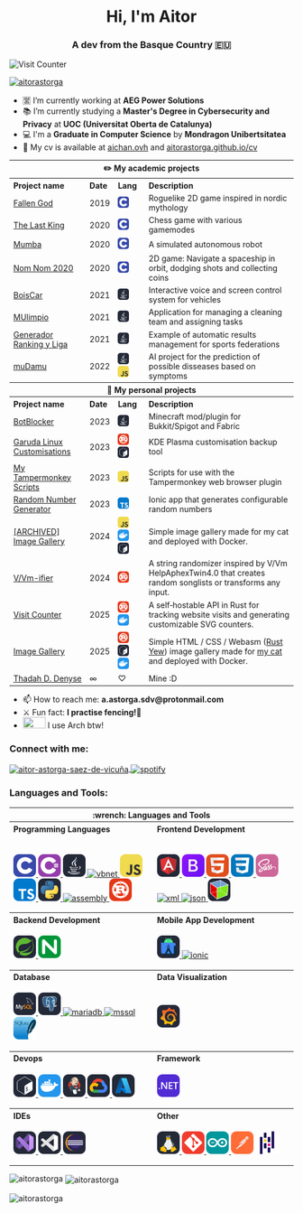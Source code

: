 <h1 align="center">Hi, I'm Aitor</h1>
<h3 align="center">A dev from the Basque Country 🇪🇺</h3>

<p align="left">  <img 
    src="https://visitcounter.aichan.ovh/counter/AitorAstorga/svg?label=Profile%20Views" height=20
    alt="Visit Counter" /> </p>
</p>

<p align="left"> <a href="https://github.com/ryo-ma/github-profile-trophy">
    <img src="https://github-profile-trophy.vercel.app/?username=aitorastorga&margin-w=15&column=6&title=-Issues,-Reviews,-PullRequest"
      alt="aitorastorga" />
  </a> </p>

<ul>
  <li>🈺 I’m currently working at <b>AEG Power Solutions</b>
  </li>
  <li>📚 I’m currently studying a <b>Master's Degree in Cybersecurity and Privacy</b> at <b>UOC (Universitat Oberta de
      Catalunya)</b>
  </li>
  <li>💻 I'm a <b>Graduate in Computer Science</b> by <b>Mondragon Unibertsitatea</b>
  </li>
  <li>📄 My cv is available at <a href="https://aichan.ovh">aichan.ovh</a> and <a href="https://aitorastorga.github.io/cv">aitorastorga.github.io/cv</a>
  </li>
</ul>

<table>
  <tr>
    <th colspan="4">✏️ My academic projects</th>
  </tr>
  <tr>
    <th align=left>Project name</th>
    <th align=left>Date</th>
    <th align=left>Lang</th>
    <th align=left>Description</th>
  </tr>
  <tr>
    <td>
      <a href="https://github.com/UN41/FALLEN_GOD">Fallen God</a>
    </td>
    <td>2019</td>
    <td><a href="https://www.cprogramming.com/" target="_blank" rel="noreferrer"> <img
            src="https://github.com/tandpfun/skill-icons/raw/main/icons/C.svg" alt="c" width="20"
            height="20" /> </a></td>
    <td>Roguelike 2D game inspired in nordic mythology</td>
  </tr>
  <tr>
    <td>
      <a href="https://github.com/AitorAstorga/The-Last-King">The Last King</a>
    </td>
    <td>2020</td>
    <td><a href="https://www.cprogramming.com/" target="_blank" rel="noreferrer"> <img
            src="https://github.com/tandpfun/skill-icons/raw/main/icons/C.svg" alt="c" width="20"
            height="20" /> </a></td>
    <td>Chess game with various gamemodes</td>
  </tr>
  <tr>
    <td>
      <a href="https://github.com/AitorAstorga/Mumba">Mumba</a>
    </td>
    <td>2020</td>
    <td><a href="https://www.cprogramming.com/" target="_blank" rel="noreferrer"> <img
            src="https://github.com/tandpfun/skill-icons/raw/main/icons/C.svg" alt="c" width="20"
            height="20" /> </a></td>
    <td>A simulated autonomous robot</td>
  </tr>
  <tr>
    <td>
      <a href="https://github.com/AitorAstorga/Nom-Nom-2020">Nom Nom 2020</a>
    </td>
    <td>2020</td>
    <td><a href="https://www.cprogramming.com/" target="_blank" rel="noreferrer"> <img
            src="https://github.com/tandpfun/skill-icons/raw/main/icons/C.svg" alt="c" width="20"
            height="20" /> </a></td>
    <td>2D game: Navigate a spaceship in orbit, dodging shots and collecting coins</td>
  </tr>
  <tr>
    <td>
      <a href="https://github.com/BoisCar">BoisCar</a>
    </td>
    <td>2021</td>
    <td><a href="https://www.java.com" target="_blank" rel="noreferrer"> <img
            src="https://github.com/tandpfun/skill-icons/raw/main/icons/Java-Dark.svg" alt="java"
            width="20" height="20" /> </a></td>
    <td>Interactive voice and screen control system for vehicles</td>
  </tr>
  <tr>
    <td>
      <a href="https://github.com/AitorAstorga/MUlimpio">MUlimpio</a>
    </td>
    <td>2021</td>
    <td><a href="https://www.java.com" target="_blank" rel="noreferrer"> <img
            src="https://github.com/tandpfun/skill-icons/raw/main/icons/Java-Dark.svg" alt="java"
            width="20" height="20" /> </a></td>
    <td>Application for managing a cleaning team and assigning tasks</td>
  </tr>
  <tr>
    <td>
      <a href="https://github.com/AitorAstorga/Generador-Ranking-y-Liga">Generador Ranking y Liga</a>
    </td>
    <td>2021</td>
    <td><a href="https://www.java.com" target="_blank" rel="noreferrer"> <img
            src="https://github.com/tandpfun/skill-icons/raw/main/icons/Java-Dark.svg" alt="java"
            width="20" height="20" /> </a></td>
    <td>Example of automatic results management for sports federations</td>
  </tr>
  <tr>
    <td>
      <a href="https://github.com/mudamucop">muDamu</a>
    </td>
    <td>2022</td>
    <td><a href="https://www.java.com" target="_blank" rel="noreferrer"> <img
            src="https://github.com/tandpfun/skill-icons/raw/main/icons/Java-Dark.svg" alt="java"
            width="20" height="20" /> </a><a href="https://developer.mozilla.org/en-US/docs/Web/JavaScript" target="_blank" rel="noreferrer"> <img
            src="https://github.com/tandpfun/skill-icons/raw/main/icons/JavaScript.svg"
            alt="javascript" width="20" height="20" /> </a></td>
    <td>AI project for the prediction of possible disseases based on symptoms</td>
  </tr>
  <tr>
    <th colspan="4">🎨 My personal projects</th>
  </tr>
  <tr>
    <th align=left>Project name</th>
    <th align=left>Date</th>
    <th align=left>Lang</th>
    <th align=left>Description</th>
  </tr>
  <tr>
    <td>
      <a href="https://github.com/BotBlocker-Minecraft">BotBlocker</a>
    </td>
    <td>2023</td>
    <td><a href="https://www.java.com" target="_blank" rel="noreferrer"> <img
            src="https://github.com/tandpfun/skill-icons/raw/main/icons/Java-Dark.svg" alt="java"
            width="20" height="20" /> </a></td>
    <td>Minecraft mod/plugin for Bukkit/Spigot and Fabric</td>
  </tr>
  <tr>
    <td>
      <a href="https://github.com/AitorAstorga/garuda-linux-customisations">Garuda Linux Customisations</a>
    </td>
    <td>2023</td>
    <td><a href="https://www.rust-lang.org" target="_blank" rel="noreferrer"> <img
            src="https://github.com/tandpfun/skill-icons/raw/main/icons/Rust.svg" alt="rust"
            width="20" height="20" /> </a> <a href="https://www.gnu.org/software/bash/" target="_blank" rel="noreferrer"> <img
            src="https://github.com/tandpfun/skill-icons/raw/main/icons/Bash-Dark.svg" alt="bash" width="20" height="20" /> </a></td>
    <td>KDE Plasma customisation backup tool</td>
  </tr>
  <tr>
    <td>
      <a href="https://github.com/AitorAstorga/my-tampermonkey-scripts">My Tampermonkey Scripts</a>
    </td>
    <td>2023</td>
    <td><a href="https://developer.mozilla.org/en-US/docs/Web/JavaScript" target="_blank" rel="noreferrer"> <img
            src="https://github.com/tandpfun/skill-icons/raw/main/icons/JavaScript.svg"
            alt="javascript" width="20" height="20" /> </a></td>
    <td>Scripts for use with the Tampermonkey web browser plugin</td>
  </tr>
  <tr>
    <td>
      <a href="https://github.com/AitorAstorga/RandomNumberGenerator">Random Number Generator</a>
    </td>
    <td>2023</td>
    <td><a href="https://www.typescriptlang.org/" target="_blank" rel="noreferrer"> <img
            src="https://github.com/tandpfun/skill-icons/raw/main/icons/TypeScript.svg"
            alt="typescript" width="20" height="20" /> </a></td>
    <td>Ionic app that generates configurable random numbers</td>
  </tr>
  <tr>
    <td>
      <a href="https://github.com/AitorAstorga/Image-Gallery">[ARCHIVED] Image Gallery</a>
    </td>
    <td>2024</td>
    <td><a href="https://developer.mozilla.org/en-US/docs/Web/JavaScript" target="_blank" rel="noreferrer"> <img
            src="https://github.com/tandpfun/skill-icons/raw/main/icons/JavaScript.svg"
            alt="javascript" width="20" height="20" /> </a></a><a href="https://www.docker.com/" target="_blank" rel="noreferrer"> <img
            src="https://github.com/tandpfun/skill-icons/raw/main/icons/Docker.svg"
            alt="docker" width="20" height="20" /> </a><a href="https://www.gnu.org/software/bash/" target="_blank" rel="noreferrer"> <img
            src="https://github.com/tandpfun/skill-icons/raw/main/icons/Bash-Dark.svg" alt="bash" width="20" height="20" /> </a></td>
    <td> Simple image gallery made for my cat and deployed with Docker. </td>
  </tr>
  <tr>
    <td><a href="https://github.com/thadah/v_vmifier">V/Vm-ifier</a></td>
    <td>2024</td>
    <td><a href="https://www.rust-lang.org/" target="_blank" rel="noreferrer"> <img
          src="https://github.com/tandpfun/skill-icons/raw/main/icons/Rust.svg" alt="rust" width="20"
          height="20" /> </a></td>
    <td>A string randomizer inspired by V/Vm HelpAphexTwin4.0 that creates random songlists or transforms any input. </td>
  </tr>
  <tr>
    <td><a href="https://github.com/AitorAstorga/visit_counter">Visit Counter</a></td>
    <td>2025</td>
    <td><a href="https://www.rust-lang.org/" target="_blank" rel="noreferrer"> <img
          src="https://github.com/tandpfun/skill-icons/raw/main/icons/Rust.svg" alt="rust" width="20"
          height="20" /> </a><a href="https://www.docker.com/" target="_blank" rel="noreferrer"> <img
            src="https://github.com/tandpfun/skill-icons/raw/main/icons/Docker.svg"
            alt="docker" width="20" height="20" /> </a></td>
    <td>A self‑hostable API in Rust for tracking website visits and generating customizable SVG counters.</td>
  </tr>
  <tr>
    <td>
      <a href="https://github.com/AitorAstorga/image_gallery">Image Gallery</a>
    </td>
    <td>2025</td>
    <td><a href="https://www.rust-lang.org/" target="_blank" rel="noreferrer"> <img
          src="https://github.com/tandpfun/skill-icons/raw/main/icons/Rust.svg" alt="rust" width="20"
          height="20" /> </a><a href="https://www.gnu.org/software/bash/" target="_blank" rel="noreferrer"> <img
            src="https://github.com/tandpfun/skill-icons/raw/main/icons/Bash-Dark.svg" alt="bash" width="20" height="20" /> </a><a href="https://www.docker.com/" target="_blank" rel="noreferrer"> <img
            src="https://github.com/tandpfun/skill-icons/raw/main/icons/Docker.svg"
            alt="docker" width="20" height="20" /> </a></td>
    <td> Simple HTML / CSS / Webasm (<a href="https://yew.rs/">Rust Yew</a>) image gallery made for <a href="https://michi.blue/">my cat</a> and deployed with Docker. </td>
  </tr>
  <tr>
    <td>
      <a href="https://github.com/Thadah">Thadah D. Denyse</a>
    </td>
    <td>∞</td>
    <td>♡</td>
    <td>Mine :D</td>
  </tr>
</table>

<ul>
  <li>📫 How to reach me: <b>a.astorga.sdv@protonmail.com</b></li>
  <li>⚔️ Fun fact: <b>I practise fencing!</b>🤺</li>
  <li><img src="https://github.com/tandpfun/skill-icons/raw/main/icons/Arch-Dark.svg" height="20" width="40"> </img>I use Arch btw!</li>
</ul>


<h3 align="left">Connect with me:</h3>
<p align="left">
  <a href="https://linkedin.com/in/aitor-astorga-saez-de-vicuña" target="blank">
    <img align="center"
      src="https://raw.githubusercontent.com/rahuldkjain/github-profile-readme-generator/master/src/images/icons/Social/linked-in-alt.svg"
      alt="aitor-astorga-saez-de-vicuña" height="30" width="40" />
  </a>
  <a href="https://stats.fm/31ckl3nshjdq5tgunc4woz7kajku" target="blank">
    <img align="center"
      src="https://user-images.githubusercontent.com/44289776/227742483-defde084-a73b-49b3-ab00-4e9d3a6fa6b2.png"
      alt="spotify" height="30" width="30" />
  </a>
</p>

<h3 align="left">Languages and Tools:</h3>

<table>
  <tr>
    <th colspan="2">:wrench: Languages and Tools</th>
  </tr>
  <tr>
    <th align=left>Programming Languages<img width="441" height="1">
    </th>
    <th align=left>Frontend Development<img width="441" height="1">
    </th>
  </tr>
  <tr>
    <td align=left>
      <p align="left">
        <a href="https://www.cprogramming.com/" target="_blank" rel="noreferrer"> <img
            src="https://github.com/tandpfun/skill-icons/raw/main/icons/C.svg" alt="c" width="40"
            height="40" /> </a>
        <a href="https://www.w3schools.com/cs/" target="_blank" rel="noreferrer"> <img
            src="https://github.com/tandpfun/skill-icons/raw/main/icons/CS.svg"
            alt="csharp" width="40" height="40" /> </a>
        <a href="https://www.java.com" target="_blank" rel="noreferrer"> <img
            src="https://github.com/tandpfun/skill-icons/raw/main/icons/Java-Dark.svg" alt="java"
            width="40" height="40" /> </a>
        <a href="https://learn.microsoft.com/en-us/dotnet/visual-basic/" target="_blank" rel="noreferrer"> <img
            src="https://aitorastorga.github.io/cv/img/logoVBNET.png" alt="vbnet" width="40" height="40" /> </a>
        <a href="https://developer.mozilla.org/en-US/docs/Web/JavaScript" target="_blank" rel="noreferrer"> <img
            src="https://github.com/tandpfun/skill-icons/raw/main/icons/JavaScript.svg"
            alt="javascript" width="40" height="40" /> </a>
        <a href="https://www.typescriptlang.org/" target="_blank" rel="noreferrer"> <img
            src="https://github.com/tandpfun/skill-icons/raw/main/icons/TypeScript.svg"
            alt="typescript" width="40" height="40" /> </a>
        <a href="https://www.python.org" target="_blank" rel="noreferrer"> <img
            src="https://github.com/tandpfun/skill-icons/raw/main/icons/Python-Dark.svg"
            alt="python" width="40" height="40" /> </a>
        <a href="https://en.wikipedia.org/wiki/Assembly_language" target="_blank" rel="noreferrer"> <img
            src="https://aitorastorga.github.io/cv/img/logoAssembly.png" alt="assembly" width="40" height="40" /> </a>
        <a href="https://www.rust-lang.org" target="_blank" rel="noreferrer"> <img
            src="https://github.com/tandpfun/skill-icons/raw/main/icons/Rust.svg" alt="rust"
            width="40" height="40" /> </a>
      </p>
    </td>
    <td align=left>
      <p align="left">
        <a href="https://angular.io" target="_blank" rel="noreferrer"> <img
            src="https://github.com/tandpfun/skill-icons/raw/main/icons/Angular-Dark.svg" alt="angular" width="40" height="40" />
          <a href="https://getbootstrap.com" target="_blank" rel="noreferrer"> <img
              src="https://github.com/tandpfun/skill-icons/raw/main/icons/Bootstrap.svg"
              alt="bootstrap" width="40" height="40" /> </a>
          <a href="https://www.w3.org/html/" target="_blank" rel="noreferrer"> <img
              src="https://github.com/tandpfun/skill-icons/raw/main/icons/HTML.svg"
              alt="html5" width="40" height="40" /> </a>
          <a href="https://www.w3schools.com/css/" target="_blank" rel="noreferrer"> <img
              src="https://github.com/tandpfun/skill-icons/raw/main/icons/CSS.svg"
              alt="css3" width="40" height="40" /> </a>
          <a href="https://sass-lang.com" target="_blank" rel="noreferrer"> <img
              src="https://github.com/tandpfun/skill-icons/raw/main/icons/Sass.svg" alt="sass"
              width="40" height="40" /> </a>
          <a href="https://es.wikipedia.org/wiki/Extensible_Markup_Language" target="_blank" rel="noreferrer"> <img
              src="https://aitorastorga.github.io/cv/img/logoXML.png" alt="xml" width="40" height="40" /> </a>
          <a href="https://www.json.org" target="_blank" rel="noreferrer"> <img
              src="https://aitorastorga.github.io/cv/img/logoJSON.png" alt="json" width="40" height="40" /> </a>
          <a href="https://www.gtk.org/" target="_blank" rel="noreferrer"> <img
              src="https://github.com/tandpfun/skill-icons/raw/main/icons/GTK-Dark.svg" alt="gtk" width="40" height="40" />
          </a>
      </p>
    </td>
  </tr>
  <tr>
    <th align=left>Backend Development</th>
    <th align=left>Mobile App Development</th>
  </tr>
  </tr>
  <tr>
    <td align=left>
      <p align="left">
        <a href="https://spring.io/" target="_blank" rel="noreferrer"> <img
            src="https://github.com/tandpfun/skill-icons/raw/main/icons/Spring-Dark.svg" alt="spring" width="40" height="40" />
        </a>
        <a href="https://www.nginx.com" target="_blank" rel="noreferrer"> <img
            src="https://github.com/tandpfun/skill-icons/raw/main/icons/Nginx.svg" alt="nginx"
            width="40" height="40" /> </a>
      </p>
    </td>
    <td align=left>
      <p align="left">
        <a href="https://developer.android.com" target="_blank" rel="noreferrer"> <img
            src="https://github.com/tandpfun/skill-icons/raw/main/icons/AndroidStudio-Dark.svg"
            alt="android" width="40" height="40" /> </a>
        <a href="https://ionicframework.com" target="_blank" rel="noreferrer"> <img
            src="https://upload.wikimedia.org/wikipedia/commons/d/d1/Ionic_Logo.svg" alt="ionic" width="40"
            height="40" /> </a>
      </p>
    </td>
  </tr>
  </tr>
  <tr>
    <th align=left>Database</th>
    <th align=left>Data Visualization</th>
  </tr>
  </tr>
  <tr>
    <td align=left>
      <p align="left">
        <a href="https://www.mysql.com/" target="_blank" rel="noreferrer"> <img
            src="https://github.com/tandpfun/skill-icons/raw/main/icons/MySQL-Dark.svg"
            alt="mysql" width="40" height="40" /> </a>
        <a href="https://www.postgresql.org" target="_blank" rel="noreferrer"> <img
            src="https://github.com/tandpfun/skill-icons/raw/main/icons/PostgreSQL-Dark.svg"
            alt="postgresql" width="40" height="40" /> </a>
        <a href="https://mariadb.org/" target="_blank" rel="noreferrer"> <img
            src="https://www.vectorlogo.zone/logos/mariadb/mariadb-icon.svg" alt="mariadb" width="40" height="40" />
        </a>
        <a href="https://www.microsoft.com/en-us/sql-server" target="_blank" rel="noreferrer"> <img
            src="https://www.svgrepo.com/show/303229/microsoft-sql-server-logo.svg" alt="mssql" width="40"
            height="40" /> </a>
        <a href="https://www.sqlite.org/" target="_blank" rel="noreferrer"> <img
            src="https://github.com/tandpfun/skill-icons/raw/main/icons/SQLite.svg" alt="sqlite" width="40" height="40" /> </a>
      </p>
    </td>
    <td align=left>
      <p align="left">
        <a href="https://grafana.com" target="_blank" rel="noreferrer"> <img
            src="https://github.com/tandpfun/skill-icons/raw/main/icons/Grafana-Dark.svg" alt="grafana" width="40" height="40" />
        </a>
      </p>
    </td>
  </tr>
  </tr>
  <tr>
    <th align=left>Devops</th>
    <th align=left>Framework</th>
  </tr>
  <tr>
    <td align=left>
      <p align="left">
        <a href="https://www.gnu.org/software/bash/" target="_blank" rel="noreferrer"> <img
            src="https://github.com/tandpfun/skill-icons/raw/main/icons/Bash-Dark.svg" alt="bash" width="40" height="40" /> </a>
        <a href="https://www.docker.com/" target="_blank" rel="noreferrer"> <img
            src="https://github.com/tandpfun/skill-icons/raw/main/icons/Docker.svg"
            alt="docker" width="40" height="40" /> </a>
        <a href="https://www.jenkins.io" target="_blank" rel="noreferrer"> <img
            src="https://github.com/tandpfun/skill-icons/raw/main/icons/Jenkins-Dark.svg" alt="jenkins" width="40" height="40" />
        </a>
        <a href="https://cloud.google.com" target="_blank" rel="noreferrer"> <img
            src="https://github.com/tandpfun/skill-icons/raw/main/icons/GCP-Dark.svg" alt="gcp" width="40"
            height="40" /> </a>
        <a href="https://azure.microsoft.com/en-in/" target="_blank" rel="noreferrer"> <img
            src="https://github.com/tandpfun/skill-icons/raw/main/icons/Azure-Dark.svg" alt="azure" width="40"
            height="40" /> </a>
      </p>
    </td>
    <td align=left>
      <p align="left">
        <a href="https://dotnet.microsoft.com/" target="_blank" rel="noreferrer"> <img
            src="https://github.com/tandpfun/skill-icons/raw/main/icons/DotNet.svg"
            alt="dotnet" width="40" height="40" /> </a>
      </p>
    </td>
  </tr>
  <tr>
    <th align=left>IDEs</th>
    <th align=left>Other</th>
  </tr>
  <tr>
    <td align=left>
        <a href="https://visualstudio.microsoft.com/" target="_blank" rel="noreferrer"> <img
            src="https://github.com/tandpfun/skill-icons/raw/main/icons/VisualStudio-Dark.svg" alt="visualstudio"
            width="40" height="40" /> </a>
        <a href="https://code.visualstudio.com/" target="_blank" rel="noreferrer"> <img
            src="https://github.com/tandpfun/skill-icons/raw/main/icons/VSCode-Dark.svg" alt="vscode"
            width="40" height="40" /> </a>
        <a href="https://www.eclipse.org" target="_blank" rel="noreferrer"> <img
            src="https://github.com/tandpfun/skill-icons/raw/main/icons/Eclipse-Dark.svg" alt="eclipse"
            width="40" height="40" /> </a>
    </td>
    <td align=left>
      <p align="left">
        <a href="https://www.linux.org/" target="_blank" rel="noreferrer"> <img
            src="https://github.com/tandpfun/skill-icons/raw/main/icons/Linux-Dark.svg" alt="linux"
            width="40" height="40" /> </a>
        </a> <a href="https://git-scm.com/" target="_blank" rel="noreferrer"> <img
            src="https://github.com/tandpfun/skill-icons/raw/main/icons/Git.svg" alt="git" width="40" height="40" /> </a>
        <a href="https://www.arduino.cc/" target="_blank" rel="noreferrer"> <img
            src="https://github.com/tandpfun/skill-icons/raw/main/icons/Arduino.svg" alt="arduino" width="40" height="40" /> </a>
        <a href="https://postman.com" target="_blank" rel="noreferrer"> <img
            src="https://github.com/tandpfun/skill-icons/raw/main/icons/Postman.svg" alt="postman" width="40"
            height="40" /></a>
        <a href="https://pandas.pydata.org/" target="_blank" rel="noreferrer"> <img
          src="https://raw.githubusercontent.com/devicons/devicon/2ae2a900d2f041da66e950e4d48052658d850630/icons/pandas/pandas-original.svg"
          alt="pandas" width="40" height="40" /> </a>
      </p>
    </td>
  </tr>
</table>

<p>
  <img align="left"
    src="https://github-readme-stats-one-bice.vercel.app/api/top-langs/?username=aitorastorga&langs_count=10&layout=compact&role=OWNER,ORGANIZATION_MEMBER,COLLABORATOR"
    alt="aitorastorga" />
</p>

<p>&nbsp;<img align="center"
    src="https://github-readme-stats.vercel.app/api?username=aitorastorga&show_icons=true&locale=en"
    alt="aitorastorga" />
</p>

<p>
  <img align="center" src="https://github-readme-streak-stats.herokuapp.com/?user=aitorastorga&" alt="aitorastorga" />
</p>
